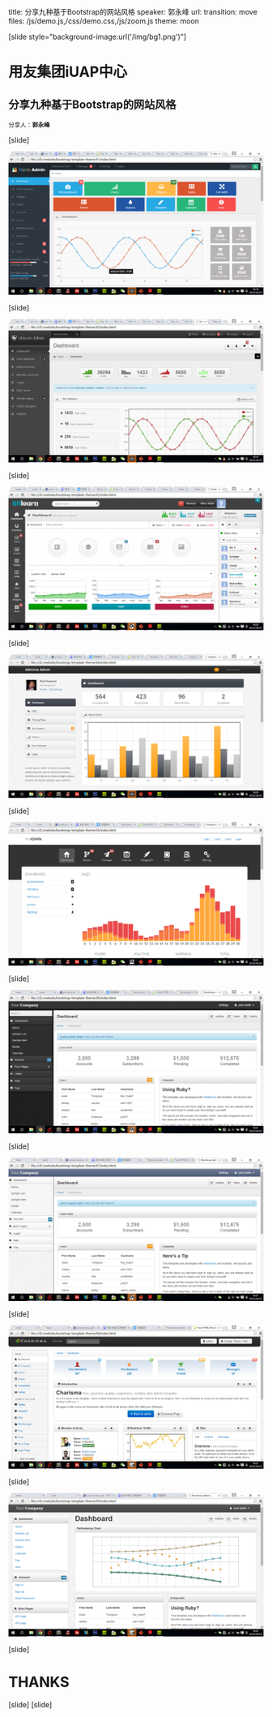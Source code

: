 title: 分享九种基于Bootstrap的网站风格
speaker: 郭永峰
url: 
transition: move
files: /js/demo.js,/css/demo.css,/js/zoom.js
theme: moon

[slide style="background-image:url('/img/bg1.png')"]
# 用友集团iUAP中心
## 分享九种基于Bootstrap的网站风格
<small>分享人：**郭永峰**</small>

[slide]

<img src="/images/demo/01.png" alt="">

[slide]

<img src="/images/demo/02.png" alt="">

[slide]

<img src="/images/demo/03.png" alt="">

[slide]

<img src="/images/demo/04.png" alt="">

[slide]

<img src="/images/demo/05.png" alt="">

[slide]

<img src="/images/demo/06.png" alt="">

[slide]

<img src="/images/demo/07.png" alt="">

[slide]

<img src="/images/demo/08.png" alt="">

[slide]

<img src="/images/demo/09.png" alt="">

[slide]
# THANKS
[slide]
[slide]